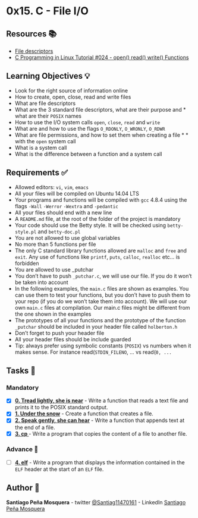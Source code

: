 # 0x15. C - File I/O
## Resources :books:

* [File descriptors](https://intranet.hbtn.io/rltoken/zwnc2vqfmCs_ZThsyxkjJw)
* [C Programming in Linux Tutorial #024 - open() read() write() Functions](https://intranet.hbtn.io/rltoken/Ig_LMzPlXTT-EwoSAgYK-Q)

## Learning Objectives :bulb:
* Look for the right source of information online
* How to create, open, close, read and write files
* What are file descriptors
* What are the 3 standard file descriptors, what are their purpose and * what are their `POSIX` names
* How to use the I/O system calls `open`, `close`, `read` and `write`
* What are and how to use the flags `O_RDONLY`, `O_WRONLY`, `O_RDWR`
* What are file permissions, and how to set them when creating a file * * with the `open` system call
* What is a system call
* What is the difference between a function and a system call

## Requirements :white_check_mark:
* Allowed editors: `vi`, `vim`, `emacs`
* All your files will be compiled on Ubuntu 14.04 LTS
* Your programs and functions will be compiled with `gcc` 4.8.4 using the flags `-Wall` `-Werror` `-Wextra` and `-pedantic`
* All your files should end with a new line
* A `README.md` file, at the root of the folder of the project is mandatory
* Your code should use the Betty style. It will be checked using `betty-style.pl` and `betty-doc.pl`
* You are not allowed to use global variables
* No more than 5 functions per file
* The only C standard library functions allowed are `malloc` and `free` and `exit`. Any use of functions like `printf`, `puts`, `calloc`, `realloc` etc… is forbidden
* You are allowed to use _putchar
* You don’t have to push `_putchar.c`, we will use our file. If you do it won’t be taken into account
* In the following examples, the `main.c` files are shown as examples. You can use them to test your functions, but you don’t have to push them to your repo (if you do we won’t take them into account). We will use our own `main.c` files at compilation. Our main.c files might be different from the one shown in the examples
* The prototypes of all your functions and the prototype of the function `_putchar` should be included in your header file called `holberton.h`
* Don’t forget to push your header file
* All your header files should be include guarded
* Tip: always prefer using symbolic constants (`POSIX`) vs numbers when it makes sense. For instance read(`STDIN_FILENO`, ... vs read(`0, ...`

## Tasks :page_with_curl:
### Mandatory
- [x] **[0. Tread lightly, she is near](./0-read_textfile.c)** - Write a function that reads a text file and prints it to the POSIX standard output.
- [x] **[1. Under the snow](./1-create_file.c)** - Create a function that creates a file.
- [x] **[2. Speak gently, she can hear](./2-append_text_to_file.c)** - Write a function that appends text at the end of a file.
- [x] **[3. cp ](./3-cp.c)** - Write a program that copies the content of a file to another file.
### Advance :muscle:
- [ ] **[4. elf](./100-elf_header.c)** - Write a program that displays the information contained in the `ELF` header at the start of an `ELF` file.

## Author :pencil:
**Santiago Peña Mosquera** - twitter [@Santiag11470161](https://twitter.com/Santiag11470161) - LinkedIn [Santiago Peña Mosquera](https://www.linkedin.com/in/santiago-pe%C3%B1a-mosquera-abaa20196/)
